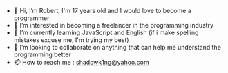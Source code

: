 - 👋 Hi, I’m Robert, I'm 17 years old and I would love to become a programmer
- 👀 I’m interested in becoming a freelancer in the programming industry 
- 🌱 I’m currently learning JavaScript and English (if i make spelling mistakes excuse me, I'm trying my best)
- 💞️ I’m looking to collaborate on anything that can help me understand the programming better
- 📫 How to reach me : shadowk1ng@yahoo.com

<!---
RobertAlexandru969/RobertAlexandru969 is a ✨ special ✨ repository because its `README.md` (this file) appears on your GitHub profile.
You can click the Preview link to take a look at your changes.
--->
